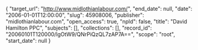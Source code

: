 {
  "target_url": "http://www.midlothianlabour.com/", 
  "end_date": null, 
  "date": "2006-01-01T12:00:00", 
  "slug": 45908006, 
  "publisher": "midlothianlabour.com", 
  "open_access": true, 
  "npld": false, 
  "title": "David Hamilton PPC", 
  "subjects": [], 
  "collections": [], 
  "record_id": "20060101T120000/lgOtW9/QNrPiQzQL7zAP7A==", 
  "scope": "root", 
  "start_date": null
}

